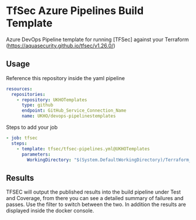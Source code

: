 # TfSec Azure Pipelines Build Template

Azure DevOps Pipeline template for running [TFSec] against your Terraform (https://aquasecurity.github.io/tfsec/v1.26.0/)

## Usage

Reference this repository inside the yaml pipeline

```yaml
resources:
  repositories: 
    - repository: UKHOTemplates
      type: github
      endpoint: GitHub_Service_Connection_Name
      name: UKHO/devops-pipelinestemplates
```

Steps to add your job

```yaml
- job: tfsec
  steps: 
    - template: tfsec/tfsec-pipelines.yml@UKHOTemplates
      parameters: 
        WorkingDirectory: "$(System.DefaultWorkingDirectory)/Terraform_Folder"
```

 ## Results

 TFSEC will output the published results into the build pipeline under Test and Coverage, from there you can see a detailed summary of failures and passes. 
 Use the filter to switch between the two. In addition the results are displayed inside the docker console.





